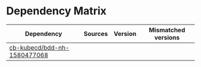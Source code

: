 # Dependency Matrix

Dependency | Sources | Version | Mismatched versions
---------- | ------- | ------- | -------------------
[cb-kubecd/bdd-nh-1580477068](https://github.com/cb-kubecd/bdd-nh-1580477068.git) |  | []() | 

